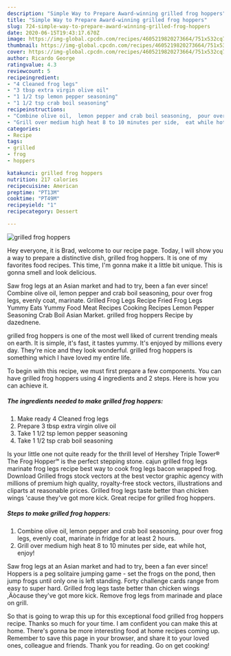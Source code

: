 ```yaml
---
description: "Simple Way to Prepare Award-winning grilled frog hoppers"
title: "Simple Way to Prepare Award-winning grilled frog hoppers"
slug: 724-simple-way-to-prepare-award-winning-grilled-frog-hoppers
date: 2020-06-15T19:43:17.670Z
image: https://img-global.cpcdn.com/recipes/4605219820273664/751x532cq70/grilled-frog-hoppers-recipe-main-photo.jpg
thumbnail: https://img-global.cpcdn.com/recipes/4605219820273664/751x532cq70/grilled-frog-hoppers-recipe-main-photo.jpg
cover: https://img-global.cpcdn.com/recipes/4605219820273664/751x532cq70/grilled-frog-hoppers-recipe-main-photo.jpg
author: Ricardo George
ratingvalue: 4.3
reviewcount: 5
recipeingredient:
- "4 Cleaned frog legs"
- "3 tbsp extra virgin olive oil"
- "1 1/2 tsp lemon pepper seasoning"
- "1 1/2 tsp crab boil seasoning"
recipeinstructions:
- "Combine olive oil,  lemon pepper and crab boil seasoning,  pour over frog legs,  evenly coat, marinate in fridge for at least 2 hours."
- "Grill over medium high heat 8 to 10 minutes per side,  eat while hot,  enjoy!"
categories:
- Recipe
tags:
- grilled
- frog
- hoppers

katakunci: grilled frog hoppers 
nutrition: 217 calories
recipecuisine: American
preptime: "PT13M"
cooktime: "PT49M"
recipeyield: "1"
recipecategory: Dessert

---
```



![grilled frog hoppers](https://img-global.cpcdn.com/recipes/4605219820273664/751x532cq70/grilled-frog-hoppers-recipe-main-photo.jpg)

Hey everyone, it is Brad, welcome to our recipe page. Today, I will show you a way to prepare a distinctive dish, grilled frog hoppers. It is one of my favorites food recipes. This time, I'm gonna make it a little bit unique. This is gonna smell and look delicious.

Saw frog legs at an Asian market and had to try, been a fan ever since! Combine olive oil, lemon pepper and crab boil seasoning, pour over frog legs, evenly coat, marinate. Grilled Frog Legs Recipe Fried Frog Legs Yummy Eats Yummy Food Meat Recipes Cooking Recipes Lemon Pepper Seasoning Crab Boil Asian Market. grilled frog hoppers Recipe by dazednene.

grilled frog hoppers is one of the most well liked of current trending meals on earth. It is simple, it's fast, it tastes yummy. It's enjoyed by millions every day. They're nice and they look wonderful. grilled frog hoppers is something which I have loved my entire life.


To begin with this recipe, we must first prepare a few components. You can have grilled frog hoppers using 4 ingredients and 2 steps. Here is how you can achieve it.

<!--inarticleads1-->

##### The ingredients needed to make grilled frog hoppers:

1. Make ready 4 Cleaned frog legs
1. Prepare 3 tbsp extra virgin olive oil
1. Take 1 1/2 tsp lemon pepper seasoning
1. Take 1 1/2 tsp crab boil seasoning


Is your little one not quite ready for the thrill level of Hershey Triple Tower® The Frog Hopper℠ is the perfect stepping stone. cajun grilled frog legs marinate frog legs recipe best way to cook frog legs bacon wrapped frog. Download Grilled frogs stock vectors at the best vector graphic agency with millions of premium high quality, royalty-free stock vectors, illustrations and cliparts at reasonable prices. Grilled frog legs taste better than chicken wings &#39;cause they&#39;ve got more kick. Great recipe for grilled frog hoppers. 

<!--inarticleads2-->

##### Steps to make grilled frog hoppers:

1. Combine olive oil,  lemon pepper and crab boil seasoning,  pour over frog legs,  evenly coat, marinate in fridge for at least 2 hours.
1. Grill over medium high heat 8 to 10 minutes per side,  eat while hot,  enjoy!


Saw frog legs at an Asian market and had to try, been a fan ever since! Hoppers is a peg solitaire jumping game - set the frogs on the pond, then jump frogs until only one is left standing. Forty challenge cards range from easy to super hard. Grilled frog legs taste better than chicken wings ‚Äòcause they&#39;ve got more kick. Remove frog legs from marinade and place on grill. 

So that is going to wrap this up for this exceptional food grilled frog hoppers recipe. Thanks so much for your time. I am confident you can make this at home. There's gonna be more interesting food at home recipes coming up. Remember to save this page in your browser, and share it to your loved ones, colleague and friends. Thank you for reading. Go on get cooking!
